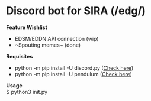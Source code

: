 # Discord bot for SIRA (/edg/)
**Feature Wishlist**
- EDSM/EDDN API connection (wip)
- ~Spouting memes~ (done)

**Requisites**
- python -m pip install -U discord.py ([Check here](https://github.com/Rapptz/discord.py))
- python -m pip install -U pendulum ([Check here](https://github.com/sdispater/pendulum))

**Usage**\
$ python3 init.py